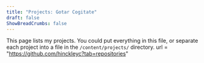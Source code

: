 ```yaml
---
title: "Projects: Gotar Cogitate"
draft: false
ShowBreadCrumbs: false
---
```


This page lists my projects. You could put everything in this file, or separate each project into a file in the `/content/projects/` directory.
url = "https://github.com/hinckleyc?tab=repositories"
